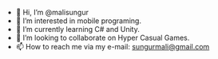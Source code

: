 - 👋 Hi, I’m @malisungur
- 👀 I’m interested in mobile programing.
- 🌱 I’m currently learning C# and Unity.
- 💞️ I’m looking to collaborate on Hyper Casual Games.
- 📫 How to reach me via my e-mail: sungurmali@gmail.com

<!---
malisungur/malisungur is a ✨ special ✨ repository because its `README.md` (this file) appears on your GitHub profile.
You can click the Preview link to take a look at your changes.
--->
